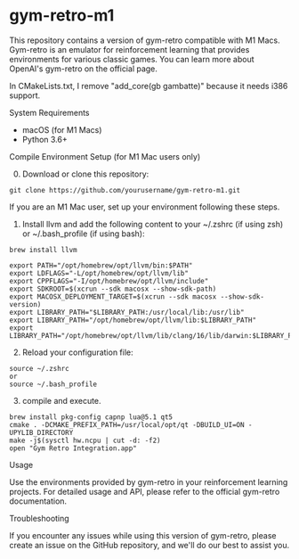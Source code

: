 # gym-retro-m1

This repository contains a version of gym-retro compatible with M1 Macs. Gym-retro is an emulator for reinforcement learning that provides environments for various classic games. You can learn more about OpenAI's gym-retro on the official page.

In CMakeLists.txt, I remove "add_core(gb gambatte)" because it needs i386 support.

System Requirements

- macOS (for M1 Macs)
- Python 3.6+

Compile Environment Setup (for M1 Mac users only)

0. Download or clone this repository:
```
git clone https://github.com/yourusername/gym-retro-m1.git
```
If you are an M1 Mac user, set up your environment following these steps.

1. Install llvm and add the following content to your ~/.zshrc (if using zsh) or ~/.bash_profile (if using bash):
```
brew install llvm
```

```
export PATH="/opt/homebrew/opt/llvm/bin:$PATH"
export LDFLAGS="-L/opt/homebrew/opt/llvm/lib"
export CPPFLAGS="-I/opt/homebrew/opt/llvm/include"
export SDKROOT=$(xcrun --sdk macosx --show-sdk-path)
export MACOSX_DEPLOYMENT_TARGET=$(xcrun --sdk macosx --show-sdk-version)
export LIBRARY_PATH="$LIBRARY_PATH:/usr/local/lib:/usr/lib"
export LIBRARY_PATH="/opt/homebrew/opt/llvm/lib:$LIBRARY_PATH"
export LIBRARY_PATH="/opt/homebrew/opt/llvm/lib/clang/16/lib/darwin:$LIBRARY_PATH"
```

2. Reload your configuration file:
```
source ~/.zshrc
or
source ~/.bash_profile
```

3. compile and execute.
```
brew install pkg-config capnp lua@5.1 qt5
cmake . -DCMAKE_PREFIX_PATH=/usr/local/opt/qt -DBUILD_UI=ON -UPYLIB_DIRECTORY
make -j$(sysctl hw.ncpu | cut -d: -f2)
open "Gym Retro Integration.app"
```

Usage

Use the environments provided by gym-retro in your reinforcement learning projects. For detailed usage and API, please refer to the official gym-retro documentation.

Troubleshooting

If you encounter any issues while using this version of gym-retro, please create an issue on the GitHub repository, and we'll do our best to assist you.